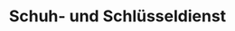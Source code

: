---
title: "Schuh- und Schlüsseldienst"
url: /unterfoehring/schuh-und-schluesseldienst/
shop: Schuhe
---